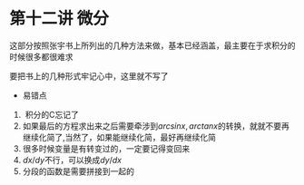 # 第十二讲 微分

这部分按照张宇书上所列出的几种方法来做，基本已经涵盖，最主要在于求积分的时候很多都很难求

要把书上的几种形式牢记心中，这里就不写了



* 易错点

1.  积分的C忘记了
2. 如果最后的方程求出来之后需要牵涉到$arcsinx,arctanx$的转换，就就不要再继续化简了,当然了，如果能继续化简，最好再继续化简
3. 很多时候变量是有转变过的，一定要记得变回来
4. $dx/dy$不行，可以换成$dy/dx$
5. 分段的函数是需要拼接到一起的